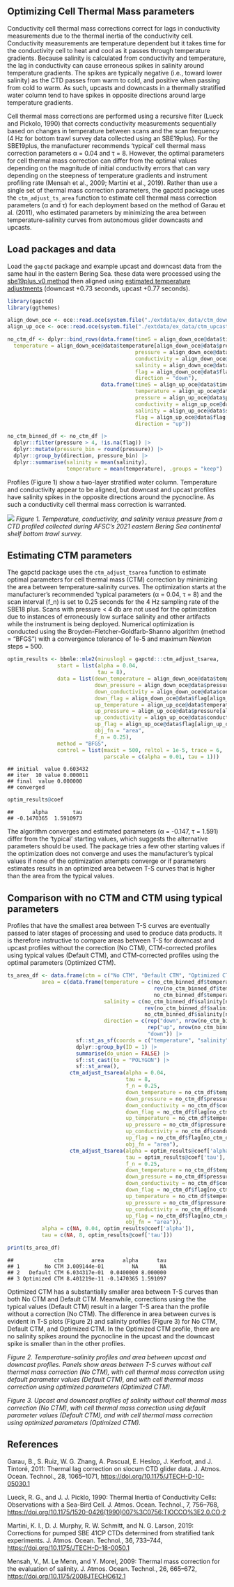 ## Optimizing Cell Thermal Mass parameters

Conductivity cell thermal mass corrections correct for lags in
conductivity measurements due to the thermal inertia of the conductivity
cell. Conductivity measurements are temperature dependent but it takes
time for the conductivity cell to heat and cool as it passes through
temperature gradients. Because salinity is calculated from conductivity
and temperature, the lag in conductivity can cause erroneous spikes in
salinity around temperature gradients. The spikes are typically negative
(i.e., toward lower salinity) as the CTD passes from warm to cold, and
positive when passing from cold to warm. As such, upcasts and downcasts
in a thermally stratified water column tend to have spikes in opposite
directions around large temperature gradients.

Cell thermal mass corrections are performed using a recursive filter
(Lueck and Pickolo, 1990) that corrects conductivity measurements
sequentially based on changes in temperature between scans and the scan
frequency (4 Hz for bottom trawl survey data collected using an
SBE19plus). For the SBE19plus, the manufacturer recommends ‘typical’
cell thermal mass correction parameters α = 0.04 and τ = 8. However, the
optimal parameters for cell thermal mass correction can differ from the
optimal values depending on the magnitude of initial conductivity errors
that can vary depending on the steepness of temperature gradients and
instrument profiling rate (Mensah et al., 2009; Martini et al., 2019).
Rather than use a single set of thermal mass correction parameters, the
gapctd package uses the `ctm_adjust_ts_area` function to estimate cell
thermal mass correction parameters (α and τ) for each deployment based
on the method of Garau et al. (2011), who estimated parameters by
minimizing the area between temperature-salinity curves from autonomous
glider downcasts and upcasts.

## Load packages and data

Load the `gapctd` package and example upcast and downcast data from the
same haul in the eastern Bering Sea. these data were processed using the
[sbe19plus_v0 method](batch_processing_methods.md) then aligned using
[estimated temperature adjustments](estimating_alignment.md) (downcast
+0.73 seconds, upcast +0.77 seconds).

``` r
library(gapctd)
library(ggthemes)

align_down_oce <- oce::read.oce(system.file("./extdata/ex_data/ctm_downcast_ex.cnv", package = "gapctd"))
align_up_oce <- oce::read.oce(system.file("./extdata/ex_data/ctm_upcast_ex.cnv", package = "gapctd"))

no_ctm_df <- dplyr::bind_rows(data.frame(timeS = align_down_oce@data$timeS[align_down_oce@data$pressure > 4],
  temperature = align_down_oce@data$temperature[align_down_oce@data$pressure > 4], 
                                         pressure = align_down_oce@data$pressure[align_down_oce@data$pressure > 4],
                                         conductivity = align_down_oce@data$conductivity[align_down_oce@data$pressure > 4],
                                         salinity = align_down_oce@data$salinity[align_down_oce@data$pressure > 4],
                                         flag = align_down_oce@data$flag[align_down_oce@data$pressure > 4],
                                         direction = "down"),
                              data.frame(timeS = align_up_oce@data$timeS[align_up_oce@data$pressure > 4],
                                         temperature = align_up_oce@data$temperature[align_up_oce@data$pressure > 4], 
                                         pressure = align_up_oce@data$pressure[align_up_oce@data$pressure > 4],
                                         conductivity = align_up_oce@data$conductivity[align_up_oce@data$pressure > 4],
                                         salinity = align_up_oce@data$salinity[align_up_oce@data$pressure > 4],
                                         flag = align_up_oce@data$flag[align_up_oce@data$pressure > 4],
                                         direction = "up"))

no_ctm_binned_df <- no_ctm_df |>
  dplyr::filter(pressure > 4, !is.na(flag)) |>
  dplyr::mutate(pressure_bin = round(pressure)) |>
  dplyr::group_by(direction, pressure_bin) |>
  dplyr::summarise(salinity = mean(salinity),
                   temperature = mean(temperature), .groups = "keep")
```

Profiles (Figure 1) show a two-layer stratified water column.
Temperature and conductivity appear to be aligned, but downcast and
upcast profiles have salinity spikes in the opposite directions around
the pycnocline. As such a conductivity cell thermal mass correction is
warranted.

![](estimating_ctm_files/figure-markdown_github/unnamed-chunk-1-1.png)
<i>Figure 1. Temperature, conductivity, and salinity versus pressure
from a CTD profiled collected during AFSC’s 2021 eastern Bering Sea
continental shelf bottom trawl survey.</i>

## Estimating CTM parameters

The gapctd package uses the `ctm_adjust_tsarea` function to estimate
optimal parameters for cell thermal mass (CTM) correction by minimizing
the area between temperature-salinity curves. The optimization starts at
the manufacturer’s recommended ’typical parameters (α = 0.04, τ = 8) and
the scan interval (f_n) is set to 0.25 seconds for the 4 Hz sampling
rate of the SBE18 plus. Scans with pressure \< 4 db are not used for the
optimization due to instances of erroneously low surface salinity and
other artifacts while the instrument is being deployed. Numerical
optimization is conducted using the Broyden-Fletcher-Goldfarb-Shanno
algorithm (method = “BFGS”) with a convergence tolerance of 1e-5 and
maximum Newton steps = 500.

``` r
optim_results <- bbmle::mle2(minuslogl = gapctd:::ctm_adjust_tsarea,
                start = list(alpha = 0.04,
                             tau = 8),
                data = list(down_temperature = align_down_oce@data$temperature[align_down_oce@data$pressure > 4],
                            down_pressure = align_down_oce@data$pressure[align_down_oce@data$pressure > 4],
                            down_conductivity = align_down_oce@data$conductivity[align_down_oce@data$pressure > 4],
                            down_flag = align_down_oce@data$flag[align_down_oce@data$pressure > 4],
                            up_temperature = align_up_oce@data$temperature[align_up_oce@data$pressure > 4],
                            up_pressure = align_up_oce@data$pressure[align_up_oce@data$pressure > 4],
                            up_conductivity = align_up_oce@data$conductivity[align_up_oce@data$pressure > 4],
                            up_flag = align_up_oce@data$flag[align_up_oce@data$pressure > 4],
                            obj_fn = "area",
                            f_n = 0.25),
                method = "BFGS",
                control = list(maxit = 500, reltol = 1e-5, trace = 6,
                               parscale = c(alpha = 0.01, tau = 1)))
```

    ## initial  value 0.603432 
    ## iter  10 value 0.000011
    ## final  value 0.000000 
    ## converged

``` r
optim_results@coef
```

    ##      alpha        tau 
    ## -0.1470365  1.5910973

The algorithm converges and estimated parameters (α = -0.147, τ = 1.591)
differ from the ‘typical’ starting values, which suggests the
alternative parameters should be used. The package tries a few other
starting values if the optimization does not converge and uses the
manufacturer’s typical values if none of the optimization attempts
converge or if parameters estimates results in an optimized area between
T-S curves that is higher than the area from the typical values.

## Comparison with no CTM and CTM using typical parameters

Profiles that have the smallest area between T-S curves are eventually
passed to later stages of processing and used to produce data products.
It is therefore instructive to compare areas between T-S for downcast
and upcast profiles without the correction (No CTM), CTM-corrected
profiles using typical values (Default CTM), and CTM-corrected profiles
using the optimal parameters (Optimized CTM).

``` r
ts_area_df <- data.frame(ctm = c("No CTM", "Default CTM", "Optimized CTM"),
           area = c(data.frame(temperature = c(no_ctm_binned_df$temperature[no_ctm_binned_df$direction == "down"],
                                               rev(no_ctm_binned_df$temperature[no_ctm_binned_df$direction == "up"]),
                                               no_ctm_binned_df$temperature[no_ctm_binned_df$direction == "down"][1]),
                               salinity = c(no_ctm_binned_df$salinity[no_ctm_binned_df$direction == "down"],
                                            rev(no_ctm_binned_df$salinity[no_ctm_binned_df$direction == "up"]),
                                            no_ctm_binned_df$salinity[no_ctm_binned_df$direction == "down"][1]),
                               direction = c(rep("down", nrow(no_ctm_binned_df)/2),
                                             rep("up", nrow(no_ctm_binned_df)/2),
                                             "down")) |>
                      sf::st_as_sf(coords = c("temperature", "salinity")) |>
                      dplyr::group_by(ID = 1) |>
                      summarise(do_union = FALSE) |>
                      sf::st_cast(to = "POLYGON") |>
                      sf::st_area(),
                    ctm_adjust_tsarea(alpha = 0.04,
                                      tau = 8,
                                      f_n = 0.25,
                                      down_temperature = no_ctm_df$temperature[no_ctm_df$direction == "down"],
                                      down_pressure = no_ctm_df$pressure[no_ctm_df$direction == "down"],
                                      down_conductivity = no_ctm_df$conductivity[no_ctm_df$direction == "down"],
                                      down_flag = no_ctm_df$flag[no_ctm_df$direction == "down"],
                                      up_temperature = no_ctm_df$temperature[no_ctm_df$direction == "up"],
                                      up_pressure = no_ctm_df$pressure[no_ctm_df$direction == "up"],
                                      up_conductivity = no_ctm_df$conductivity[no_ctm_df$direction == "up"],
                                      up_flag = no_ctm_df$flag[no_ctm_df$direction == "up"],
                                      obj_fn = "area"),
                    ctm_adjust_tsarea(alpha = optim_results@coef['alpha'],
                                      tau = optim_results@coef['tau'],
                                      f_n = 0.25,
                                      down_temperature = no_ctm_df$temperature[no_ctm_df$direction == "down"],
                                      down_pressure = no_ctm_df$pressure[no_ctm_df$direction == "down"],
                                      down_conductivity = no_ctm_df$conductivity[no_ctm_df$direction == "down"],
                                      down_flag = no_ctm_df$flag[no_ctm_df$direction == "down"],
                                      up_temperature = no_ctm_df$temperature[no_ctm_df$direction == "up"],
                                      up_pressure = no_ctm_df$pressure[no_ctm_df$direction == "up"],
                                      up_conductivity = no_ctm_df$conductivity[no_ctm_df$direction == "up"],
                                      up_flag = no_ctm_df$flag[no_ctm_df$direction == "up"],
                                      obj_fn = "area")),
           alpha = c(NA, 0.04, optim_results@coef['alpha']),
           tau = c(NA, 8, optim_results@coef['tau']))

print(ts_area_df)
```

    ##             ctm         area      alpha      tau
    ## 1        No CTM 3.009144e-01         NA       NA
    ## 2   Default CTM 6.034317e-01  0.0400000 8.000000
    ## 3 Optimized CTM 8.401219e-11 -0.1470365 1.591097

Optimized CTM has a substantially smaller area between T-S curves than
both No CTM and Default CTM. Meanwhile, corrections using the the
typical values (Default CTM) result in a larger T-S area than the
profile without a correction (No CTM). The difference in area between
curves is evident in T-S plots (Figure 2) and salinity profiles (Figure
3) for No CTM, Default CTM, and Optimized CTM. In the Optimized CTM
profile, there are no salinity spikes around the pycnocline in the
upcast and the downcast spike is smaller than in the other profiles.

<i>Figure 2. Temperature-salinity profiles and area between upcast and
downcast profiles. Panels show areas between T-S curves without cell
thermal mass correction (No CTM), with cell thermal mass correction
using default parameter values (Default CTM), and with cell thermal mass
correction using optimized parameters (Optimized CTM).</i>

<i>Figure 3. Upcast and downcast profiles of salinity without cell
thermal mass correction (No CTM), with cell thermal mass correction
using default parameter values (Default CTM), and with cell thermal mass
correction using optimized parameters (Optimized CTM).</i>

## References

Garau, B., S. Ruiz, W. G. Zhang, A. Pascual, E. Heslop, J. Kerfoot, and
J. Tintoré, 2011: Thermal lag correction on slocum CTD glider data. J.
Atmos. Ocean. Technol., 28, 1065–1071,
<https://doi.org/10.1175/JTECH-D-10-05030.1>

Lueck, R. G., and J. J. Picklo, 1990: Thermal Inertia of Conductivity
Cells: Observations with a Sea-Bird Cell. J. Atmos. Ocean. Technol., 7,
756–768,
<https://doi.org/10.1175/1520-0426(1990)007%3C0756:TIOCCO%3E2.0.CO;2>

Martini, K. I., D. J. Murphy, R. W. Schmitt, and N. G. Larson, 2019:
Corrections for pumped SBE 41CP CTDs determined from stratified tank
experiments. J. Atmos. Ocean. Technol., 36, 733–744,
<https://doi.org/10.1175/JTECH-D-18-0050.1>

Mensah, V., M. Le Menn, and Y. Morel, 2009: Thermal mass correction for
the evaluation of salinity. J. Atmos. Ocean. Technol., 26, 665–672,
<https://doi.org/10.1175/2008JTECHO612.1>
